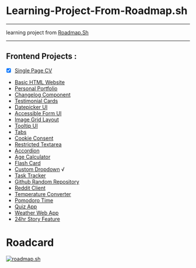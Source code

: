 # Learning-Project-From-Roadmap.sh 

---

learning project from [Roadmap.Sh](https://roadmap.sh)

---

## Frontend Projects :
- [x] [Single Page CV](https://roadmap.sh/projects/single-page-cv) 
- [Basic HTML Website]() 
- [Personal Portfolio]() 
- [Changelog Component]() 
- [Testimonial Cards]() 
- [Datepicker UI]() 
- [Accessible Form UI]() 
- [Image Grid Layout]() 
- [Tooltip UI]() 
- [Tabs]() 
- [Cookie Consent]() 
- [Restricted Textarea]() 
- [Accordion]() 
- [Age Calculator]() 
- [Flash Card]() 
- [Custom Dropdown](https://roadmap.sh/projects/custom-dropdown) √
- [Task Tracker]() 
- [Github Random Repository]() 
- [Reddit Client]() 
- [Temperature Converter]() 
- [Pomodoro Time]() 
- [Quiz App]() 
- [Weather Web App]() 
- [24hr Story Feature]() 







# Roadcard
[![roadmap.sh](https://roadmap.sh/card/wide/68061f3fd7a904b5ef42907d?variant=dark&roadmaps=frontend%3Fr%3Dfrontend-beginner%2Cfrontend%2Cbackend%3Fr%3Dbackend-beginner%2Cfull-stack)](https://roadmap.sh)
